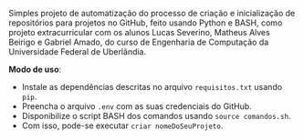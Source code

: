Simples projeto de automatização do processo de criação e inicialização de repositórios para projetos no GitHub, feito usando Python e BASH, como projeto extracurricular com os alunos Lucas Severino, Matheus Alves Beirigo e Gabriel Amado, do curso de Engenharia de Computação da Universidade Federal de Uberlândia. 

**Modo de uso**:
- Instale as dependências descritas no arquivo `requisitos.txt` usando `pip`.
- Preencha o arquivo `.env` com as suas credenciais do GitHub.
- Disponibilize o script BASH dos comandos usando `source comandos.sh`. 
- Com isso, pode-se executar `criar nomeDoSeuProjeto`.
